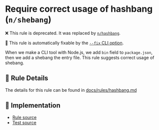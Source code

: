 # Require correct usage of hashbang (`n/shebang`)

❌ This rule is deprecated. It was replaced by [`n/hashbang`](hashbang.md).

🔧 This rule is automatically fixable by the [`--fix` CLI option](https://eslint.org/docs/latest/user-guide/command-line-interface#--fix).

<!-- end auto-generated rule header -->

When we make a CLI tool with Node.js, we add `bin` field to `package.json`, then we add a shebang the entry file.
This rule suggests correct usage of shebang.

## 📖 Rule Details

The details for this rule can be found in [docs/rules/hashbang.md](https://github.com/eslint-community/eslint-plugin-n/blob/HEAD/docs/rules/hashbang.md#-rule-details)

## 🔎 Implementation

- [Rule source](https://github.com/eslint-community/eslint-plugin-n/tree/master/lib/rules/shebang.js)
- [Test source](https://github.com/eslint-community/eslint-plugin-n/tree/master/tests/lib/rules/shebang.js)
